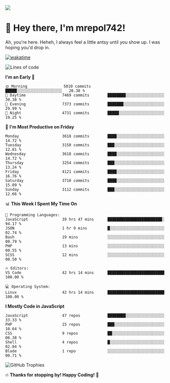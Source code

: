 ![](https://media.tenor.com/FUEC3dPyVhEAAAAM/welcome-back-minions.gif)

# 👋 Hey there, I'm mrepol742!
Ah, you're here. Heheh, 
I always feel a little antsy until you show up. I was hoping you'd drop in.

[![wakatime](https://wakatime.com/badge/user/8ad4afa2-1a56-40d1-a949-4663473915b6.svg)](https://wakatime.com/@mrepol742)

<!--START_SECTION:mrepol742-->
![Lines of code](https://img.shields.io/badge/From%20Hello%20World%20I%27ve%20Written-19.7%20million%20lines%20of%20code-blue)

**I'm an Early 🐤** 

```text
🌞 Morning                5010 commits        █████░░░░░░░░░░░░░░░░░░░░   20.38 % 
🌆 Daytime                7469 commits        ████████░░░░░░░░░░░░░░░░░   30.38 % 
🌃 Evening                7373 commits        ███████░░░░░░░░░░░░░░░░░░   29.99 % 
🌙 Night                  4731 commits        █████░░░░░░░░░░░░░░░░░░░░   19.25 % 
```
📅 **I'm Most Productive on Friday** 

```text
Monday                   3618 commits        ████░░░░░░░░░░░░░░░░░░░░░   14.72 % 
Tuesday                  3150 commits        ███░░░░░░░░░░░░░░░░░░░░░░   12.81 % 
Wednesday                3618 commits        ████░░░░░░░░░░░░░░░░░░░░░   14.72 % 
Thursday                 3254 commits        ███░░░░░░░░░░░░░░░░░░░░░░   13.24 % 
Friday                   4121 commits        ████░░░░░░░░░░░░░░░░░░░░░   16.76 % 
Saturday                 3710 commits        ████░░░░░░░░░░░░░░░░░░░░░   15.09 % 
Sunday                   3112 commits        ███░░░░░░░░░░░░░░░░░░░░░░   12.66 % 
```


📊 **This Week I Spent My Time On** 

```text
💬 Programming Languages: 
JavaScript               39 hrs 47 mins      ████████████████████████░   94.17 % 
JSON                     1 hr 9 mins         █░░░░░░░░░░░░░░░░░░░░░░░░   02.74 % 
Bash                     19 mins             ░░░░░░░░░░░░░░░░░░░░░░░░░   00.79 % 
PHP                      13 mins             ░░░░░░░░░░░░░░░░░░░░░░░░░   00.55 % 
SCSS                     12 mins             ░░░░░░░░░░░░░░░░░░░░░░░░░   00.50 % 

🔥 Editors: 
VS Code                  42 hrs 14 mins      █████████████████████████   100.00 % 

💻 Operating System: 
Linux                    42 hrs 14 mins      █████████████████████████   100.00 % 
```

**I Mostly Code in JavaScript** 

```text
JavaScript               47 repos            ████████░░░░░░░░░░░░░░░░░   33.33 % 
PHP                      15 repos            ███░░░░░░░░░░░░░░░░░░░░░░   10.64 % 
CSS                      9 repos             ██░░░░░░░░░░░░░░░░░░░░░░░   06.38 % 
Shell                    4 repos             █░░░░░░░░░░░░░░░░░░░░░░░░   02.84 % 
Blade                    1 repo              ░░░░░░░░░░░░░░░░░░░░░░░░░   00.71 % 
```




<!--END_SECTION:mrepol742-->

![GitHub Trophies](https://github-profile-trophy.vercel.app/?username=mrepol742&theme=dracula)

🔥 **Thanks for stopping by! Happy Coding!** 🚀
